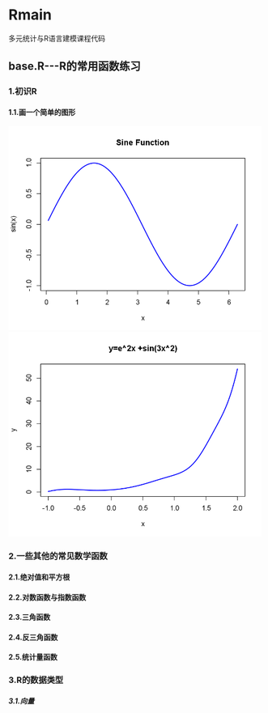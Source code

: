 # Rmain
多元统计与R语言建模课程代码

## base.R---R的常用函数练习

### 1.初识R
#### 1.1.画一个简单的图形
<img src="/imgs/pic1.png" alt="pic1" width="500" ><br>
<img src="/imgs/pic2.png" alt="pic2" width="500" ><br>
### 2.一些其他的常见数学函数
#### 2.1.绝对值和平方根
#### 2.2.对数函数与指数函数
#### 2.3.三角函数
#### 2.4.反三角函数
#### 2.5.统计量函数

### 3.R的数据类型
##### 3.1.向量


